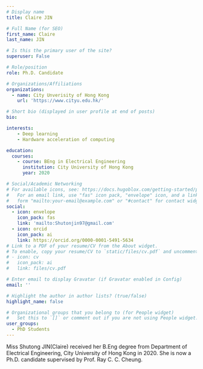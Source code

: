 ```yaml
---
# Display name
title: Claire JIN

# Full Name (for SEO)
first_name: Claire
last_name: JIN

# Is this the primary user of the site?
superuser: False

# Role/position
role: Ph.D. Candidate

# Organizations/Affiliations
organizations:
  - name: City Unverisity of Hong Kong
    url: 'https://www.cityu.edu.hk/'

# Short bio (displayed in user profile at end of posts)
bio: 

interests:
    - Deep learning
    - Hardware acceleration of computing 

education:
  courses:
    - course: BEng in Electrical Engineering
      institution: City University of Hong Kong
      year: 2020

# Social/Academic Networking
# For available icons, see: https://docs.hugoblox.com/getting-started/page-builder/#icons
#   For an email link, use "fas" icon pack, "envelope" icon, and a link in the
#   form "mailto:your-email@example.com" or "#contact" for contact widget.
social:
  - icon: envelope
    icon_pack: fas
    link: 'mailto:Shutonjin97@gmail.com'
  - icon: orcid
    icon_pack: ai
    link: https://orcid.org/0000-0001-5491-5634
# Link to a PDF of your resume/CV from the About widget.
# To enable, copy your resume/CV to `static/files/cv.pdf` and uncomment the lines below.
# - icon: cv
#   icon_pack: ai
#   link: files/cv.pdf

# Enter email to display Gravatar (if Gravatar enabled in Config)
email: ''

# Highlight the author in author lists? (true/false)
highlight_name: false

# Organizational groups that you belong to (for People widget)
#   Set this to `[]` or comment out if you are not using People widget.
user_groups:
  - PhD Students
---
```


Miss Shutong JIN(Claire) received her B.Eng degree from Department of Electrical Engineering, City University of Hong Kong in 2020. She is now a Ph.D. candidate supervised by Prof. Ray C. C. Cheung.
